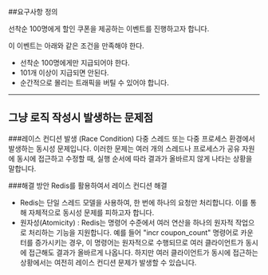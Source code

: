 ##요구사항 정의

선착순 100명에게 할인 쿠폰을 제공하는 이벤트를 진행하고자 합니다.

이 이벤트는 아래와 같은 조건을 만족해야 한다.
- 선착순 100명에게만 지급되어야 한다.
- 101개 이상이 지급되면 안된다.
- 순간적으로 몰리는 트래픽을 버틸 수 있어야 합니다.

---

## 그냥 로직 작성시 발생하는 문제점

###레이스 컨디션 발생 (Race Condition)
다중 스레드 또는 다중 프로세스 환경에서 발생하는 동시성 문제입니다.
이러한 문제는 여러 개의 스레드나 프로세스가 공유 자원에 동시에 접근하고 수정할 때, 실행 순서에 따라 결과가 올바르지 않게 나타는 상황을 말합니다.

###해결 방안
Redis를 활용하여서 레이스 컨디션 해결
- Redis는 단일 스레드 모델을 사용하여,
한 번에 하나의 요청만 처리합니다. 이를 통해 자체적으로 동시성 문제를 피하고자 합니다.
- 원자성(Atomicity) : Redis는 명령어 수준에서 여러 연산을 하나의 원자적 작업으로 처리하는 기능을 지원합니다.
예를 들어 "incr coupon_count" 명령어로 카운터를 증가시키는 경우, 이 명령어는 원자적으로 수행되므로 여러 클라이언트가 동시에 접근해도 결과가 올바르게 나옵니다.
하지만 여러 클라이언트가 동시에 접근하는 상황에서는 여전히 레이스 컨디션 문제가 발생할 수 있습니다.


